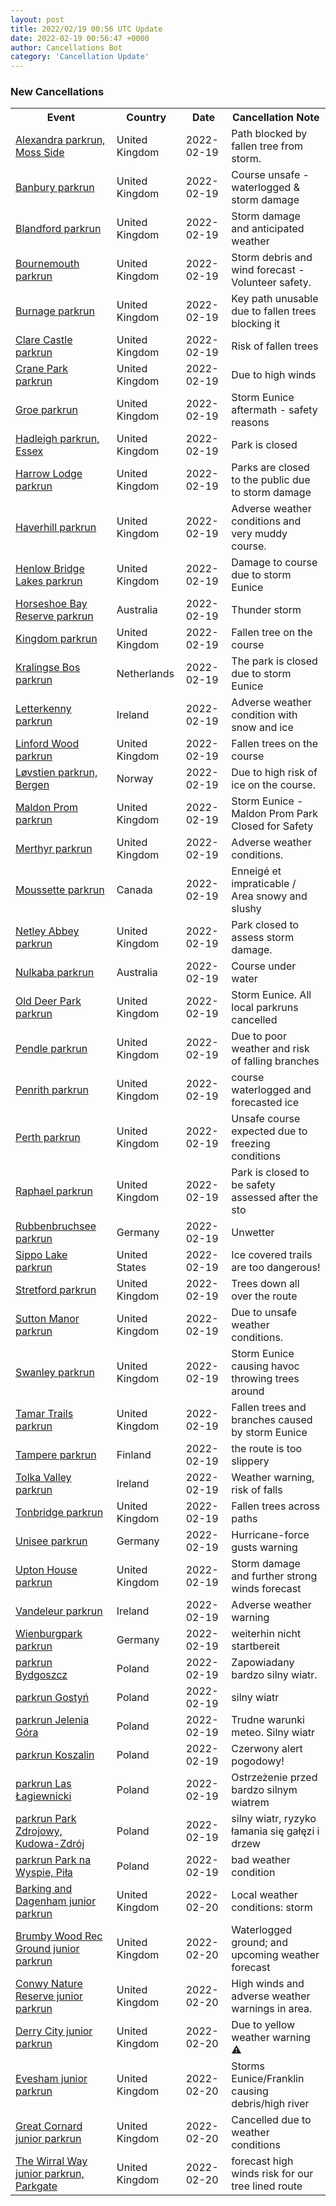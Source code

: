 ```yaml
---
layout: post
title: 2022/02/19 00:56 UTC Update
date: 2022-02-19 00:56:47 +0000
author: Cancellations Bot
category: 'Cancellation Update'
---
```


<h3>New Cancellations</h3>
<div class='hscrollable'>
<table style='width: 100%'>
    <tr>
        <th>Event</th>
        <th>Country</th>
        <th>Date</th>
        <th>Cancellation Note</th>
    </tr>
    <tr>
        <td><a href="https://www.parkrun.org.uk/alexandra">Alexandra parkrun, Moss Side</a></td>
        <td>United Kingdom</td>
        <td>2022-02-19</td>
        <td>Path blocked by fallen tree from storm.</td>
    </tr>
    <tr>
        <td><a href="https://www.parkrun.org.uk/banbury">Banbury parkrun</a></td>
        <td>United Kingdom</td>
        <td>2022-02-19</td>
        <td>Course unsafe - waterlogged & storm damage</td>
    </tr>
    <tr>
        <td><a href="https://www.parkrun.org.uk/blandford">Blandford parkrun</a></td>
        <td>United Kingdom</td>
        <td>2022-02-19</td>
        <td>Storm damage and anticipated weather</td>
    </tr>
    <tr>
        <td><a href="https://www.parkrun.org.uk/bournemouth">Bournemouth parkrun</a></td>
        <td>United Kingdom</td>
        <td>2022-02-19</td>
        <td>Storm debris and wind forecast - Volunteer safety.</td>
    </tr>
    <tr>
        <td><a href="https://www.parkrun.org.uk/burnage">Burnage parkrun</a></td>
        <td>United Kingdom</td>
        <td>2022-02-19</td>
        <td>Key path unusable due to fallen trees blocking it</td>
    </tr>
    <tr>
        <td><a href="https://www.parkrun.org.uk/clarecastle">Clare Castle parkrun</a></td>
        <td>United Kingdom</td>
        <td>2022-02-19</td>
        <td>Risk of fallen trees</td>
    </tr>
    <tr>
        <td><a href="https://www.parkrun.org.uk/crane">Crane Park parkrun</a></td>
        <td>United Kingdom</td>
        <td>2022-02-19</td>
        <td>Due to high winds</td>
    </tr>
    <tr>
        <td><a href="https://www.parkrun.org.uk/groe">Groe parkrun</a></td>
        <td>United Kingdom</td>
        <td>2022-02-19</td>
        <td>Storm Eunice aftermath - safety reasons</td>
    </tr>
    <tr>
        <td><a href="https://www.parkrun.org.uk/hadleigh">Hadleigh parkrun, Essex</a></td>
        <td>United Kingdom</td>
        <td>2022-02-19</td>
        <td>Park is closed</td>
    </tr>
    <tr>
        <td><a href="https://www.parkrun.org.uk/harrowlodge">Harrow Lodge parkrun</a></td>
        <td>United Kingdom</td>
        <td>2022-02-19</td>
        <td>Parks are closed to the public due to storm damage</td>
    </tr>
    <tr>
        <td><a href="https://www.parkrun.org.uk/haverhill">Haverhill parkrun</a></td>
        <td>United Kingdom</td>
        <td>2022-02-19</td>
        <td>Adverse weather conditions and very muddy course.</td>
    </tr>
    <tr>
        <td><a href="https://www.parkrun.org.uk/henlowbridgelakes">Henlow Bridge Lakes parkrun</a></td>
        <td>United Kingdom</td>
        <td>2022-02-19</td>
        <td>Damage to course due to storm Eunice</td>
    </tr>
    <tr>
        <td><a href="https://www.parkrun.com.au/horseshoebayreserve">Horseshoe Bay Reserve parkrun</a></td>
        <td>Australia</td>
        <td>2022-02-19</td>
        <td>Thunder storm</td>
    </tr>
    <tr>
        <td><a href="https://www.parkrun.org.uk/kingdom">Kingdom parkrun</a></td>
        <td>United Kingdom</td>
        <td>2022-02-19</td>
        <td>Fallen tree on the course</td>
    </tr>
    <tr>
        <td><a href="https://www.parkrun.co.nl/kralingsebos">Kralingse Bos parkrun</a></td>
        <td>Netherlands</td>
        <td>2022-02-19</td>
        <td>The park is closed due to storm Eunice</td>
    </tr>
    <tr>
        <td><a href="https://www.parkrun.ie/letterkenny">Letterkenny parkrun</a></td>
        <td>Ireland</td>
        <td>2022-02-19</td>
        <td>Adverse weather condition with snow and ice</td>
    </tr>
    <tr>
        <td><a href="https://www.parkrun.org.uk/linfordwood">Linford Wood parkrun</a></td>
        <td>United Kingdom</td>
        <td>2022-02-19</td>
        <td>Fallen trees on the course</td>
    </tr>
    <tr>
        <td><a href="https://www.parkrun.no/lovstien">Løvstien parkrun, Bergen</a></td>
        <td>Norway</td>
        <td>2022-02-19</td>
        <td>Due to high risk of ice on the course.</td>
    </tr>
    <tr>
        <td><a href="https://www.parkrun.org.uk/maldonprom">Maldon Prom parkrun</a></td>
        <td>United Kingdom</td>
        <td>2022-02-19</td>
        <td>Storm Eunice - Maldon Prom Park Closed for Safety</td>
    </tr>
    <tr>
        <td><a href="https://www.parkrun.org.uk/merthyr">Merthyr parkrun</a></td>
        <td>United Kingdom</td>
        <td>2022-02-19</td>
        <td>Adverse weather conditions.</td>
    </tr>
    <tr>
        <td><a href="https://www.parkrun.ca/moussette">Moussette parkrun</a></td>
        <td>Canada</td>
        <td>2022-02-19</td>
        <td>Enneigé et impraticable / Area snowy and slushy</td>
    </tr>
    <tr>
        <td><a href="https://www.parkrun.org.uk/netleyabbey">Netley Abbey parkrun</a></td>
        <td>United Kingdom</td>
        <td>2022-02-19</td>
        <td>Park closed to assess storm damage.</td>
    </tr>
    <tr>
        <td><a href="https://www.parkrun.com.au/nulkaba">Nulkaba parkrun</a></td>
        <td>Australia</td>
        <td>2022-02-19</td>
        <td>Course under water</td>
    </tr>
    <tr>
        <td><a href="https://www.parkrun.org.uk/olddeerpark">Old Deer Park parkrun</a></td>
        <td>United Kingdom</td>
        <td>2022-02-19</td>
        <td>Storm Eunice.  All local parkruns cancelled</td>
    </tr>
    <tr>
        <td><a href="https://www.parkrun.org.uk/pendle">Pendle parkrun</a></td>
        <td>United Kingdom</td>
        <td>2022-02-19</td>
        <td>Due to poor weather and risk of falling branches</td>
    </tr>
    <tr>
        <td><a href="https://www.parkrun.org.uk/penrith">Penrith parkrun</a></td>
        <td>United Kingdom</td>
        <td>2022-02-19</td>
        <td>course waterlogged and forecasted ice</td>
    </tr>
    <tr>
        <td><a href="https://www.parkrun.org.uk/perth">Perth parkrun</a></td>
        <td>United Kingdom</td>
        <td>2022-02-19</td>
        <td>Unsafe course expected due to freezing conditions</td>
    </tr>
    <tr>
        <td><a href="https://www.parkrun.org.uk/raphael">Raphael parkrun</a></td>
        <td>United Kingdom</td>
        <td>2022-02-19</td>
        <td>Park is closed to be safety assessed after the sto</td>
    </tr>
    <tr>
        <td><a href="https://www.parkrun.com.de/rubbenbruchsee">Rubbenbruchsee parkrun</a></td>
        <td>Germany</td>
        <td>2022-02-19</td>
        <td>Unwetter</td>
    </tr>
    <tr>
        <td><a href="https://www.parkrun.us/sippolake">Sippo Lake parkrun</a></td>
        <td>United States</td>
        <td>2022-02-19</td>
        <td>Ice covered trails are too dangerous!</td>
    </tr>
    <tr>
        <td><a href="https://www.parkrun.org.uk/stretford">Stretford parkrun</a></td>
        <td>United Kingdom</td>
        <td>2022-02-19</td>
        <td>Trees down all over the route</td>
    </tr>
    <tr>
        <td><a href="https://www.parkrun.org.uk/suttonmanor">Sutton Manor parkrun</a></td>
        <td>United Kingdom</td>
        <td>2022-02-19</td>
        <td>Due to unsafe weather conditions.</td>
    </tr>
    <tr>
        <td><a href="https://www.parkrun.org.uk/swanley">Swanley parkrun</a></td>
        <td>United Kingdom</td>
        <td>2022-02-19</td>
        <td>Storm Eunice causing havoc throwing trees around</td>
    </tr>
    <tr>
        <td><a href="https://www.parkrun.org.uk/tamartrails">Tamar Trails parkrun</a></td>
        <td>United Kingdom</td>
        <td>2022-02-19</td>
        <td>Fallen trees and branches caused by storm Eunice</td>
    </tr>
    <tr>
        <td><a href="https://www.parkrun.fi/tampere">Tampere parkrun</a></td>
        <td>Finland</td>
        <td>2022-02-19</td>
        <td>the route is too slippery</td>
    </tr>
    <tr>
        <td><a href="https://www.parkrun.ie/tolkavalley">Tolka Valley parkrun</a></td>
        <td>Ireland</td>
        <td>2022-02-19</td>
        <td>Weather warning, risk of falls</td>
    </tr>
    <tr>
        <td><a href="https://www.parkrun.org.uk/tonbridge">Tonbridge parkrun</a></td>
        <td>United Kingdom</td>
        <td>2022-02-19</td>
        <td>Fallen trees across paths</td>
    </tr>
    <tr>
        <td><a href="https://www.parkrun.com.de/unisee">Unisee parkrun</a></td>
        <td>Germany</td>
        <td>2022-02-19</td>
        <td>Hurricane-force gusts warning</td>
    </tr>
    <tr>
        <td><a href="https://www.parkrun.org.uk/uptonhouse">Upton House parkrun</a></td>
        <td>United Kingdom</td>
        <td>2022-02-19</td>
        <td>Storm damage and further strong winds forecast</td>
    </tr>
    <tr>
        <td><a href="https://www.parkrun.ie/vandeleur">Vandeleur parkrun</a></td>
        <td>Ireland</td>
        <td>2022-02-19</td>
        <td>Adverse weather warning</td>
    </tr>
    <tr>
        <td><a href="https://www.parkrun.com.de/wienburgpark">Wienburgpark parkrun</a></td>
        <td>Germany</td>
        <td>2022-02-19</td>
        <td>weiterhin nicht startbereit</td>
    </tr>
    <tr>
        <td><a href="https://www.parkrun.pl/bydgoszcz">parkrun Bydgoszcz</a></td>
        <td>Poland</td>
        <td>2022-02-19</td>
        <td>Zapowiadany bardzo silny wiatr.</td>
    </tr>
    <tr>
        <td><a href="https://www.parkrun.pl/gostyn">parkrun Gostyń</a></td>
        <td>Poland</td>
        <td>2022-02-19</td>
        <td>silny wiatr</td>
    </tr>
    <tr>
        <td><a href="https://www.parkrun.pl/jeleniagora">parkrun Jelenia Góra</a></td>
        <td>Poland</td>
        <td>2022-02-19</td>
        <td>Trudne warunki meteo. Silny wiatr</td>
    </tr>
    <tr>
        <td><a href="https://www.parkrun.pl/koszalin">parkrun Koszalin</a></td>
        <td>Poland</td>
        <td>2022-02-19</td>
        <td>Czerwony alert pogodowy!</td>
    </tr>
    <tr>
        <td><a href="https://www.parkrun.pl/laslagiewnicki">parkrun Las Łagiewnicki</a></td>
        <td>Poland</td>
        <td>2022-02-19</td>
        <td>Ostrzeżenie przed bardzo silnym wiatrem</td>
    </tr>
    <tr>
        <td><a href="https://www.parkrun.pl/parkzdrojowykudowazdroj">parkrun Park Zdrojowy, Kudowa-Zdrój</a></td>
        <td>Poland</td>
        <td>2022-02-19</td>
        <td>silny wiatr, ryzyko łamania się gałęzi i drzew</td>
    </tr>
    <tr>
        <td><a href="https://www.parkrun.pl/parknawyspie">parkrun Park na Wyspie, Piła</a></td>
        <td>Poland</td>
        <td>2022-02-19</td>
        <td>bad weather condition</td>
    </tr>
    <tr>
        <td><a href="https://www.parkrun.org.uk/barkinganddagenham-juniors">Barking and Dagenham junior parkrun</a></td>
        <td>United Kingdom</td>
        <td>2022-02-20</td>
        <td>Local weather conditions: storm</td>
    </tr>
    <tr>
        <td><a href="https://www.parkrun.org.uk/brumbywoodrecground-juniors">Brumby Wood Rec Ground junior parkrun</a></td>
        <td>United Kingdom</td>
        <td>2022-02-20</td>
        <td>Waterlogged ground; and upcoming weather forecast</td>
    </tr>
    <tr>
        <td><a href="https://www.parkrun.org.uk/conwynaturereserve-juniors">Conwy Nature Reserve junior parkrun</a></td>
        <td>United Kingdom</td>
        <td>2022-02-20</td>
        <td>High winds and adverse weather warnings in area.</td>
    </tr>
    <tr>
        <td><a href="https://www.parkrun.org.uk/derrycity-juniors">Derry City junior parkrun</a></td>
        <td>United Kingdom</td>
        <td>2022-02-20</td>
        <td>Due to yellow weather warning ⚠️</td>
    </tr>
    <tr>
        <td><a href="https://www.parkrun.org.uk/evesham-juniors">Evesham junior parkrun</a></td>
        <td>United Kingdom</td>
        <td>2022-02-20</td>
        <td>Storms Eunice/Franklin causing debris/high river</td>
    </tr>
    <tr>
        <td><a href="https://www.parkrun.org.uk/greatcornard-juniors">Great Cornard junior parkrun</a></td>
        <td>United Kingdom</td>
        <td>2022-02-20</td>
        <td>Cancelled due to weather conditions</td>
    </tr>
    <tr>
        <td><a href="https://www.parkrun.org.uk/thewirralway-juniors">The Wirral Way junior parkrun, Parkgate</a></td>
        <td>United Kingdom</td>
        <td>2022-02-20</td>
        <td>forecast high winds risk for our tree lined route</td>
    </tr>
</table>
</div>
